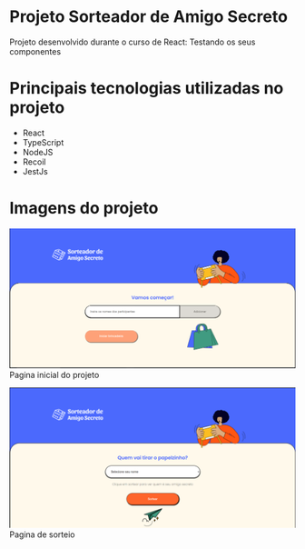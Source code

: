 # Projeto Sorteador de Amigo Secreto

Projeto desenvolvido durante o curso de React: Testando os seus componentes

# Principais tecnologias utilizadas no projeto
* React
* TypeScript
* NodeJS
* Recoil
* JestJs

# Imagens do projeto

![imagem da pagina inicial](./public/imagens-Projeto/Pagina%20inicial%20do%20projeto.PNG)
Pagina inicial do projeto

![imagem da pagina de sorteio](./public/imagens-Projeto/Pagina%20de%20sorteio.PNG)
Pagina de sorteio